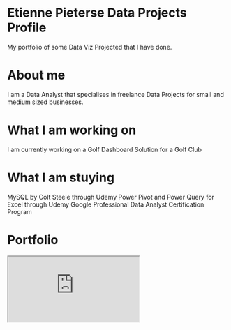 # Etienne Pieterse Data Projects Profile
My portfolio of some Data Viz Projected that I have done.

# About me
I am a Data Analyst that specialises in freelance Data Projects for small and medium sized businesses.

# What I am working on
I am currently working on a Golf Dashboard Solution for a Golf Club

# What I am stuying
MySQL by Colt Steele through Udemy
Power Pivot and Power Query for Excel through Udemy
Google Professional Data Analyst Certification Program

# Portfolio
<iframe src="https://public.tableau.com/views/RacetoBonanzaBrewery-MarchRound1/AllRounds?:showVizHome=no&:embed=true"
<param name="filter" value=":original_view=yes"/></iframe>
